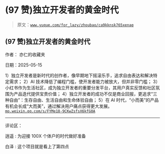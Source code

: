 # (97 赞)独立开发者的黄金时代

> 原文：[`www.yuque.com/for_lazy/zhoubao/ca9kknsk765xenaq`](https://www.yuque.com/for_lazy/zhoubao/ca9kknsk765xenaq)

## (97 赞)独立开发者的黄金时代

作者： 亦仁的收藏夹

日期：2025-05-15

1）独立开发者是新时代的创作者，像早期地下摇滚乐手，追求自由表达和解决特定需求； 2）AI 技术降低了编程门槛，使开发者能力被放大，但并非零门槛；
3）小红书作为生活社区，成为独立开发者的重要分发平台，其用户真实反馈和社区氛围为产品迭代提供宝贵价值；
4）独立开发者的成功不仅是商业回报，更追求“三种自由”：生存自由、生活自由和生命体验自由；
5）在 AI 时代，“小而美”的产品有机会长成“大而美”，通过解决用户痛点获得更大发展。 [`mp.weixin.qq.com/s/FYMe18-9CKwZsfsX6kfG0A`](https://mp.weixin.qq.com/s/FYMe18-9CKwZsfsX6kfG0A)

* * *

评论区：

逍遥 : 为迎接 100X 个体户的时代做好准备

白泽 : 这个项目就是看上了第四点